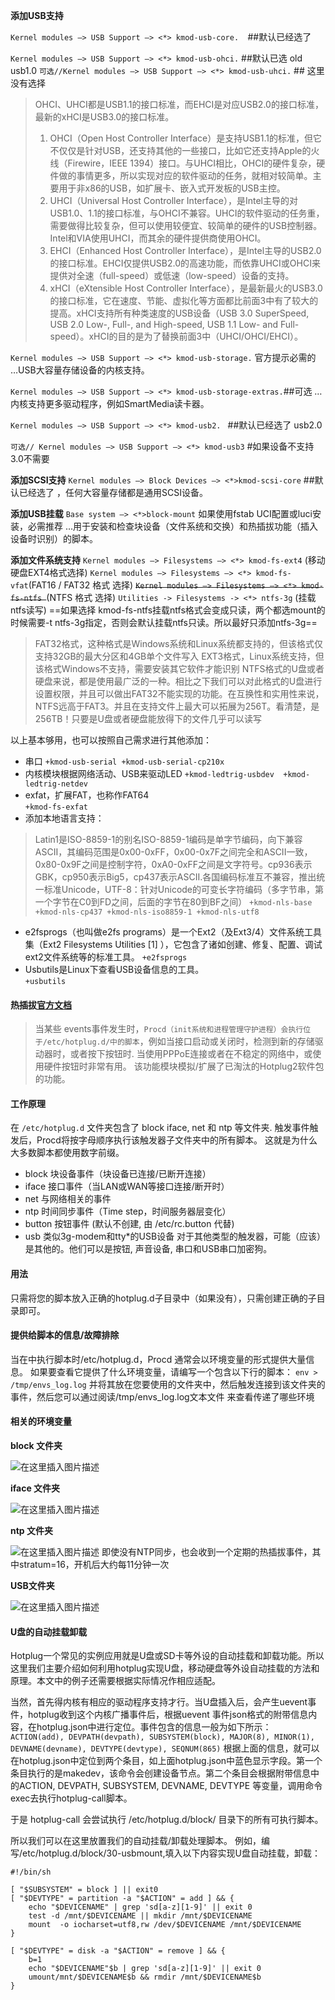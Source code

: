**添加USB支持**

`Kernel modules —> USB Support —> <*> kmod-usb-core.  `##默认已经选了

`Kernel modules —> USB Support —> <*> kmod-usb-ohci.`  ##默认已选 old  usb1.0
`可选//Kernel modules —> USB Support —> <*> kmod-usb-uhci.`  ## 这里没有选择
>OHCI、UHCI都是USB1.1的接口标准，而EHCI是对应USB2.0的接口标准，最新的xHCI是USB3.0的接口标准。
>1. OHCI（Open Host Controller Interface）是支持USB1.1的标准，但它不仅仅是针对USB，还支持其他的一些接口，比如它还支持Apple的火线（Firewire，IEEE 1394）接口。与UHCI相比，OHCI的硬件复杂，硬件做的事情更多，所以实现对应的软件驱动的任务，就相对较简单。主要用于非x86的USB，如扩展卡、嵌入式开发板的USB主控。
>2. UHCI（Universal Host Controller Interface），是Intel主导的对USB1.0、1.1的接口标准，与OHCI不兼容。UHCI的软件驱动的任务重，需要做得比较复杂，但可以使用较便宜、较简单的硬件的USB控制器。Intel和VIA使用UHCI，而其余的硬件提供商使用OHCI。
>3. EHCI（Enhanced Host Controller Interface），是Intel主导的USB2.0的接口标准。EHCI仅提供USB2.0的高速功能，而依靠UHCI或OHCI来提供对全速（full-speed）或低速（low-speed）设备的支持。
>4. xHCI（eXtensible Host Controller Interface），是最新最火的USB3.0的接口标准，它在速度、节能、虚拟化等方面都比前面3中有了较大的提高。xHCI支持所有种类速度的USB设备（USB 3.0 SuperSpeed, USB 2.0 Low-, Full-, and High-speed, USB 1.1 Low- and Full-speed）。xHCI的目的是为了替换前面3中（UHCI/OHCI/EHCI）。

`Kernel modules —> USB Support —> <*> kmod-usb-storage.` 
官方提示必需的 …USB大容量存储设备的内核支持。

`Kernel modules —> USB Support —> <*> kmod-usb-storage-extras.`##可选 …内核支持更多驱动程序，例如SmartMedia读卡器。

`Kernel modules —> USB Support —> <*> kmod-usb2. ` ##默认已经选了 usb2.0

`可选// Kernel modules —> USB Support —> <*> kmod-usb3`  #如果设备不支持3.0不需要


**添加SCSI支持**
`Kernel modules —> Block Devices —> <*>kmod-scsi-core`  ##默认已经选了 ，任何大容量存储都是通用SCSI设备。

**添加USB挂载**
`Base system —> <*>block-mount`
如果使用fstab UCI配置或luci安装，必需推荐 …用于安装和检查块设备（文件系统和交换）和热插拔功能（插入设备时识别）的脚本。

**添加文件系统支持**
`Kernel modules —> Filesystems —> <*> kmod-fs-ext4` (移动硬盘EXT4格式选择)
`Kernel modules —> Filesystems —> <*> kmod-fs-vfat`(FAT16 / FAT32 格式 选择) 
~~`Kernel modules —> Filesystems —> <*> kmod-fs-ntfs `~~(NTFS 格式 选择)
`Utilities -> Filesystems -> <*> ntfs-3g` (挂载ntfs读写)
==如果选择 kmod-fs-ntfs挂载ntfs格式会变成只读，两个都选mount的时候需要-t ntfs-3g指定，否则会默认挂载ntfs只读。所以最好只添加ntfs-3g==
>FAT32格式，这种格式是Windows系统和Linux系统都支持的，但该格式仅支持32GB的最大分区和4GB单个文件写入
>EXT3格式，Linux系统支持，但该格式Windows不支持，需要安装其它软件才能识别
>NTFS格式的U盘或者硬盘来说，都是使用最广泛的一种。相比之下我们可以对此格式的U盘进行设置权限，并且可以做出FAT32不能实现的功能。在互换性和实用性来说，NTFS远高于FAT3。并且在支持文件上最大可以拓展为256T。看清楚，是256TB！只要是U盘或者硬盘能放得下的文件几乎可以读写


以上基本够用，也可以按照自己需求进行其他添加：

* 串口
		`+kmod-usb-serial +kmod-usb-serial-cp210x   `	 
* 内核模块根据网络活动、USB来驱动LED 
		`+kmod-ledtrig-usbdev  +kmod-ledtrig-netdev `
* exfat，扩展FAT，也称作FAT64	  
		`+kmod-fs-exfat `
* 添加本地语言支持：	
 >Latin1是ISO-8859-1的别名ISO-8859-1编码是单字节编码，向下兼容ASCII，其编码范围是0x00-0xFF，0x00-0x7F之间完全和ASCII一致，0x80-0x9F之间是控制字符，0xA0-0xFF之间是文字符号。cp936表示GBK，cp950表示Big5，cp437表示ASCII.各国编码标准互不兼容，推出统一标准Unicode，UTF-8：针对Unicode的可变长字符编码（多字节串，第一个字节在C0到FD之间，后面的字节在80到BF之间）
 >	`+kmod-nls-base +kmod-nls-cp437 +kmod-nls-iso8859-1 +kmod-nls-utf8 `

* e2fsprogs（也叫做e2fs programs）是一个Ext2（及Ext3/4）文件系统工具集（Ext2 Filesystems Utilities [1]  ），它包含了诸如创建、修复、配置、调试ext2文件系统等的标准工具。	
		`+e2fsprogs `
* Usbutils是Linux下查看USB设备信息的工具。	
		`+usbutils `


#### 热插拔[官方文档](https://openwrt.org/start?id=docs/guide-user/base-system/hotplug)
>当某些 events事件发生时，`Procd（init系统和进程管理守护进程）会执行位于/etc/hotplug.d/中的脚本`，例如当接口启动或关闭时，检测到新的存储驱动器时，或者按下按钮时.
>当使用PPPoE连接或者在不稳定的网络中，或使用硬件按钮时非常有用。
>该功能模块模拟/扩展了已淘汰的Hotplug2软件包的功能。

#### 工作原理
在 `/etc/hotplug.d` 文件夹包含了 block iface, net 和 ntp 等文件夹.
触发事件触发后，Procd将按字母顺序执行该触发器子文件夹中的所有脚本。 这就是为什么大多数脚本都使用数字前缀。
* block  块设备事件（块设备已连接/已断开连接）
* iface  接口事件（当LAN或WAN等接口连接/断开时）
* net  与网络相关的事件
* ntp  时间同步事件（Time step，时间服务器层变化）
* button 按钮事件 (默认不创建, 由 /etc/rc.button 代替)
* usb  类似3g-modem和tty*的USB设备
对于其他类型的触发器，可能（应该）是其他的。他们可以是按钮, 声音设备, 串口和USB串口加密狗。

#### 用法
只需将您的脚本放入正确的hotplug.d子目录中（如果没有），只需创建正确的子目录即可。
#### 提供给脚本的信息/故障排除
当在中执行脚本时/etc/hotplug.d，Procd 通常会以环境变量的形式提供大量信息。
如果要查看它提供了什么环境变量，请编写一个包含以下行的脚本：
`env > /tmp/envs_log.log`
并将其放在您要使用的文件夹中，然后触发连接到该文件夹的事件，然后您可以通过阅读/tmp/envs_log.log文本文件 来查看传递了哪些环境

#### 相关的环境变量
**block 文件夹**

![在这里插入图片描述](https://img-blog.csdnimg.cn/20191112184116666.png?x-oss-process=image/watermark,type_ZmFuZ3poZW5naGVpdGk,shadow_10,text_aHR0cHM6Ly9ibG9nLmNzZG4ubmV0L2h6bGFybQ==,size_16,color_FFFFFF,t_70)


**iface 文件夹** 

![在这里插入图片描述](https://img-blog.csdnimg.cn/20191112184145994.png)


**ntp 文件夹**

![在这里插入图片描述](https://img-blog.csdnimg.cn/20191112184215679.png)
即使没有NTP同步，也会收到一个定期的热插拔事件，其中stratum=16，开机后大约每11分钟一次


**USB文件夹**

![在这里插入图片描述](https://img-blog.csdnimg.cn/2019111218434757.png?x-oss-process=image/watermark,type_ZmFuZ3poZW5naGVpdGk,shadow_10,text_aHR0cHM6Ly9ibG9nLmNzZG4ubmV0L2h6bGFybQ==,size_16,color_FFFFFF,t_70)



#### U盘的自动挂载卸载
Hotplug一个常见的实例应用就是U盘或SD卡等外设的自动挂载和卸载功能。所以这里我们主要介绍如何利用hotplug实现U盘，移动硬盘等外设自动挂载的方法和原理。本文中的例子还需要根据实际情况作相应适配。

当然，首先得内核有相应的驱动程序支持才行。当U盘插入后，会产生uevent事件，hotplug收到这个内核广播事件后，根据uevent 事件json格式的附带信息内容，在hotplug.json中进行定位。事件包含的信息一般为如下所示：
`ACTION(add), DEVPATH(devpath), SUBSYSTEM(block), MAJOR(8), MINOR(1), DEVNAME(devname), DEVTYPE(devtype), SEQNUM(865)`
根据上面的信息，就可以在hotplug.json中定位到两个条目，如上面hotplug.json中蓝色显示字段。第一个条目执行的是makedev，该命令会创建设备节点。第二个条目会根据附带信息中的ACTION, DEVPATH, SUBSYSTEM, DEVNAME, DEVTYPE 等变量，调用命令exec去执行hotplug-call脚本。

于是 hotplug-call 会尝试执行 /etc/hotplug.d/block/ 目录下的所有可执行脚本。

所以我们可以在这里放置我们的自动挂载/卸载处理脚本。 例如，编写/etc/hotplug.d/block/30-usbmount,填入以下内容实现U盘自动挂载，卸载：

```shell
#!/bin/sh

[ "$SUBSYSTEM" = block ] || exit0
[ "$DEVTYPE" = partition -a "$ACTION" = add ] && {
    echo "$DEVICENAME" | grep 'sd[a-z][1-9]' || exit 0
    test -d /mnt/$DEVICENAME || mkdir /mnt/$DEVICENAME
    mount  -o iocharset=utf8,rw /dev/$DEVICENAME /mnt/$DEVICENAME
}

[ "$DEVTYPE" = disk -a "$ACTION" = remove ] && {
	b=1
    echo "$DEVICENAME"$b | grep 'sd[a-z][1-9]' || exit 0
    umount/mnt/$DEVICENAME$b && rmdir /mnt/$DEVICENAME$b
}
```